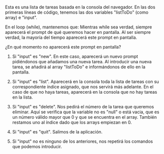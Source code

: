 Esta es una lista de tareas basada en la consola del navegador. 
En las dos primeras líneas de código, tenemos las dos variables "listToDo" (como array) e "input".

En el loop (while), mantenemos que:
 Mientras while sea verdad, siempre aparecerá el prompt de qué queremos hacer en pantalla. Al ser siempre verdad,
la mayoría del tiempo aparecerá este prompt en pantalla.

¿En qué momento no aparecerá este prompt en pantalla?

1. Si "input" es "new". En este caso, aparecerá un nuevo prompt pidiéndonos que añadamos una nueva tarea.
Al introducir una nueva tarea, se añadirá al array "listToDo" e informándonos de ello en la pantalla.
                   
2.  Si "input" es "list". Aparecerá en la consola toda la lista de tareas con su correspondiente índice asignado,
que nos servirá más adelante. En el caso de que no haya tareas, aparecerá en la consola que no hay tareas en la lista.
                   
3. Si "input" es "delete". Nos pedirá el número de la tarea que queremos eliminar. Aquí se verifica que la variable no es "null"
o está vacia, que es un número válido mayor que 0 y que se encuentra en el array. También restamos uno al índice
dado que los arrays empiezan en 0. 
                   
4. Si "input" es "quit". Salimos de la aplicación.
                   
5. Si "input" no es ninguno de los anteriores, nos repetirá los comandos que podemos introducir.
                   
